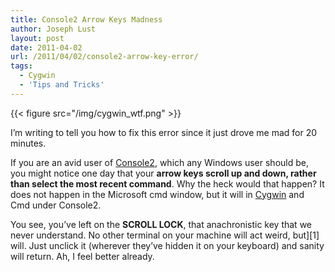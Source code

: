 ```yaml
---
title: Console2 Arrow Keys Madness
author: Joseph Lust
layout: post
date: 2011-04-02
url: /2011/04/02/console2-arrow-key-error/
tags:
  - Cygwin
  - 'Tips and Tricks'
---
```


{{< figure src="/img/cygwin_wtf.png" >}}

I&#8217;m writing to tell you how to fix this error since it just drove me mad for 20 minutes.

If you are an avid user of [Console2](http://sourceforge.net/projects/console/), which any Windows user should be, you might notice one day that your **arrow keys scroll up and down, rather than select the most recent command**. Why the heck would that happen? It does not happen in the Microsoft cmd window, but it will in [Cygwin](http://www.cygwin.com/install.html) and Cmd under Console2.

You see, you&#8217;ve left on the **SCROLL LOCK**, that anachronistic key that we never understand. No other terminal on your machine will act weird, but][1] will. Just unclick it (wherever they&#8217;ve hidden it on your keyboard) and sanity will return. Ah, I feel better already.
